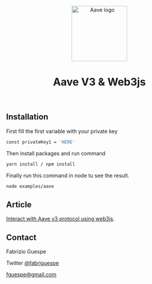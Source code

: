 <p align="center"> <a href="https://aave.com/" rel="noopener" target="_blank"><img width="150" src="https://app.aave.com/aaveLogo.svg" alt="Aave logo"></a></p>

<h1 align="center">Aave V3 & Web3js</h1>

<br />

## Installation

First fill the first variable with your private key

```sh
const privateKey1 = 'HERE'
```

Then install packages and run command

```sh
yarn install / npm install
```

Finally run this command in node tu see the result.

```sh
node examples/aave
```

## Article

[Interact with Aave v3 protocol using web3js](https://medium.com/@fguespe/interact-with-aave-v3-protocol-using-web3js-8716e906ad30).

## Contact

Fabrizio Guespe

Twitter [@fabriguespe](https://twitter.com/fabriguespe)

[fguespe@gmail.com](mailto:fguespe@gmail.com)